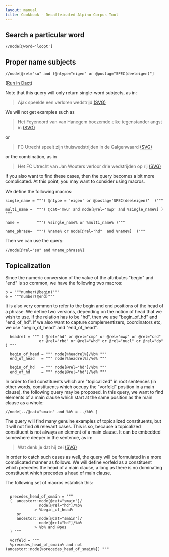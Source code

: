 ```yaml
---
layout: manual
title: Cookbook - Decaffeinated Alpino Corpus Tool
---
```


## Search a particular word

```
//node[@word='loopt']
```

## Proper name subjects

```
//node[@rel="su" and (@ntype="eigen" or @postag="SPEC(deeleigen)"]
```

(<a href="dact:/?filter=//node[@rel='su' and @pt='spec']">Run in Dact</a>)

Note that this query will only return single-word subjects, as in:

>   Ajax speelde een verloren wedstrijd <a href="1.svg">(SVG)</a>

We will not get examples such as

>   Het Feyenoord van van Hanegem boezemde elke tegenstander angst in <a href="2.svg">(SVG)</a>

or

>   FC Utrecht speelt zijn thuiswedstrijden in de Galgenwaard <a href="3.svg">(SVG)</a>
   
or the combination, as in 

>   Het FC Utrecht van Jan Wouters verloor drie wedstrijden op rij <a href="4.svg">(SVG)</a>
      
If you also want to find these cases, then the query becomes a bit more complicated. At this point,
you may want to consider using macros.

We define the following macros:

    single_name = """( @ntype = 'eigen' or @postag='SPEC(deeleigen)'  )"""
    
    multi_name =  """( @cat='mwu' and node[@rel='mwp' and %single_name%] ) """
    
    name =        """( %single_name% or %multi_name% )"""

    name_phrase=  """( %name% or node[@rel="hd"  and %name%]  )"""

Then we can use the query:

```
//node[@rel="su" and %name_phrase%]
```

## Topicalization

Since the numeric conversion of the value of the attributes "begin" and "end" is so common, we
have the following two macros:

```
b = """number(@begin)"""
e = """number(@end)"""
```

It is also very common to refer to the begin and end positions of the head of a phrase. We define
two versions, depending on the notion of head that we wish to use. If the relation has to be "hd",
then we use "begin_of_hd" and "end_of_hd". If we also want to capture complementizers, coordinators etc,
we use "begin_of_head" and "end_of_head".

```
  headrel = """ ( @rel="hd" or @rel="cmp" or @rel="mwp" or @rel="crd" 
               or @rel="rhd" or @rel="whd" or @rel="nucl" or @rel="dp" ) """

  begin_of_head = """ node[%headrel%]/%b% """
  end_of_head   = """ node[%headrel%]/%e% """

  begin_of_hd   = """ node[@rel="hd"]/%b% """
  end_of_hd     = """ node[@rel="hd"]/%e% """
```

In order to find constituents which are "topicalized" in root sentences (in other words, 
constituents which occupy the "vorfeld" position in a main clause), the following query
may be proposed. In this query, we want to find elements of a main clause which start at the same 
position as the main clause as a whole:

```
//node[../@cat="smain" and %b% = ../%b% ]
```

The query will find many genuine examples of topicalized constituents, but it will not find *all*
relevant cases. This is so, because a topicalized constituent is not always an element of a
main clause. It can be embedded somewhere deeper in the sentence, as in:

>   Wat denk je dat hij zei <a href="5.svg">(SVG)</a>

In order to catch such cases as well, the query will be formulated in a more complicated
manner as follows. We will define vorfeld as a constituent which precedes the head of a
main clause, a long as there is no dominating constituent which precedes a head of 
main clause. 

The following set of macros establish this:

```

  precedes_head_of_smain = """
  (  ancestor::node[@cat="smain"]/
               node[@rel="hd"]/%b% 
             > %begin_of_head% 
     or 
     ancestor::node[@cat="smain"]/
               node[@rel="hd"]/%b% 
             > %b% and @pos
  ) """

  vorfeld = """
  %precedes_head_of_smain% and not (ancestor::node[%precedes_head_of_smain%]) """
```





   

